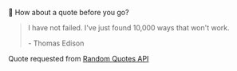 📣 How about a quote before you go?

> I have not failed. I've just found 10,000 ways that won't work.
>
> <p>- Thomas Edison</p>

Quote requested from [Random Quotes API](https://github.com/lukePeavey/quotable)
